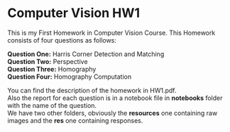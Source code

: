 # Computer Vision HW1

This is my First Homework in Computer Vision Course. This Homework consists of four questions as follows:

**Question One:** Harris Corner Detection and Matching <br>
**Question Two:** Perspective <br>
**Question Three:** Homography <br>
**Question Four:** Homography Computation <br>

You can find the description of the homework in HW1.pdf. <br>
Also the report for each question is in a notebook file in **notebooks** folder with the name of the question. <br>
We have two other folders, obviously the **resources** one containing raw images and the **res** one containing responses. 

